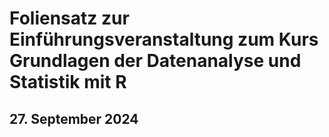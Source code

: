 # Foliensatz zur Einführungsveranstaltung zum Kurs Grundlagen der Datenanalyse und Statistik mit R
## 27. September 2024
